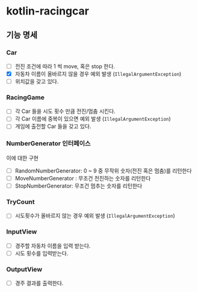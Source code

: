 # kotlin-racingcar

## 기능 명세

### Car

- [ ] 전진 조건에 따라 1 씩 move, 혹은 stop 한다.
- [x] 자동차 이름이 올바르지 않을 경우 예외 발생 (`IllegalArgumentException`)
- [ ] 위치값을 갖고 있다.

### RacingGame
- [ ] 각 Car 들을 시도 횟수 만큼 전진/멈춤 시킨다.
- [ ] 각 Car 이름에 중복이 있으면 예외 발생 (`IllegalArgumentException`)
- [ ] 게임에 출전할 Car 들을 갖고 있다.

### NumberGenerator 인터페이스

이에 대한 구현

- [ ] RandomNumberGenerator: 0 ~ 9 중 무작위 숫자(전진 혹은 멈춤)를 리턴한다
- [ ] MoveNumberGenerator : 무조건 전진하는 숫자를 리턴한다
- [ ] StopNumberGenerator: 무조건 멈추는 숫자를 리턴한다

### TryCount

- [ ] 시도횟수가 올바르지 않는 경우 예외 발생 (`IllegalArgumentException`)

### InputView

- [ ] 경주할 자동차 이름을 입력 받는다.
- [ ] 시도 횟수를 입력받는다.

### OutputView

- [ ] 경주 결과를 출력한다.
